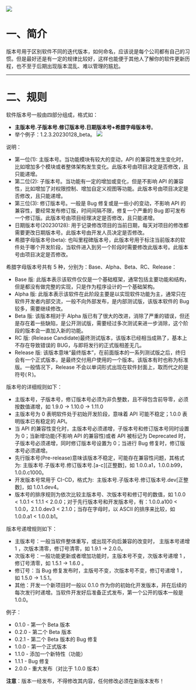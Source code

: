 ![](https://img.shields.io/badge/更新时间-2023.10.28-yellow.svg)

#

# 一、简介

版本号用于区别软件不同的迭代版本，如何命名，应该说是每个公司都有自己的习惯。但是最好还是有一定的规律比较好，这样也能便于其他人了解你的软件更新历程，也不至于后期出现版本混乱、难以管理的尴尬。

---

# 二、规则

软件版本号一般由四部分组成，格式如：

- **主版本号.子版本号.修订版本号.日期版本号+希腊字母版本号**。
- 举个例子：1.2.3.20230128_beta。
  ![](个人汇总-杂七杂八/res/2.png)

说明：

- 第一位(1): 主版本号。当功能模块有较大的变动，API 的兼容性发生变化时，比如增加多个模块或者整体架构发生变化。此版本号由项目决定是否修改，且只能递增。
- 第二位(2): 子版本号。当功能有一定的增加或变化，但是不影响 API 的兼容性，比如增加了对权限控制、增加自定义视图等功能。此版本号由项目决定是否修改，且只能递增。
- 第三位(3): 修订版本号。一般是 Bug 修复或是一些小的变动，不影响 API 的兼容性，要经常发布修订版，时间间隔不限，修复一个严重的 Bug 即可发布一个修订版。此版本号由项目经理决定是否修改，且只能递增。
- 日期版本号(20230128): 用于记录修改项目的当前日期，每天对项目的修改都需要更改日期版本号。此版本号由开发人员决定是否修改。
- 希腊字母版本号(beta): 也叫里程碑版本号，此版本号用于标注当前版本的软件处于哪个开发阶段，当软件进入到另一个阶段时需要修改此版本号。此版本号由项目决定是否修改。

希腊字母版本号共有 5 种，分别为：Base、Alpha、Beta、RC、Release：

- Base 版: 此版本表示该软件仅仅是一个基础框架，通常包括主要功能和结构，但是都没有做完整的实现，只是作为程序设计的一个基础架构。
- Alpha 版: 此版本表示该软件在此阶段主要是以实现软件功能为主，通常只在软件开发者内部交流，一般不向外部发布，是内部测试版，该版本软件的 Bug 较多，需要继续修改。
- Beta 版: 该版本相对于 Alpha 版已有了很大的改进，消除了严重的错误，但还是存在着一些缺陷，是公开测试版，需要经过多次测试来进一步消除，这个阶段的版本会一直加入新的功能。
- RC 版: (Release Candidate)最终测试版本，该版本已经相当成熟了，基本上不存在导致错误的 BUG，与即将发行的正式版相差无几。
- Release 版: 该版本意味“最终版本”，在前面版本的一系列测试版之后，终归会有一个正式版本，是最终交付用户使用的一个版本。该版本有时也称为标准版。一般情况下，Release 不会以单词形式出现在软件封面上，取而代之的是符号(Ｒ)。

版本号的详细规则如下：

- 主版本号，子版本号，修订版本号必须为非负整数，且不得包含前导零，必须按数值递增，如 1.9.0 -> 1.10.0 -> 1.11.0
- 主版本号为 0 表明软件处于初始开发阶段，意味着 API 可能不稳定；1.0.0 表明版本已有稳定的 API。
- 当 API 的兼容性变化时，主版本号必须递增，子版本号和修订版本号同时设置为 0；当新增功能(不影响 API 的兼容性)或者 API 被标记为 Deprecated 时，子版本号必须递增，同时修订版本号设置为 0；当进行 Bug 修复时，修订版本号必须递增。
- 先行版本号(Pre-release)意味该版本不稳定，可能存在兼容性问题，其格式为: 主版本号.子版本号.修订版本号.[a-c][正整数]，如 1.0.0.a1，1.0.0.b99，1.0.0.c1000。
- 开发版本号常用于 CI-CD，格式为:  主版本号.子版本号.修订版本号.dev[正整数]，如 1.0.1.dev4。
- 版本号的排序规则为依次比较主版本号、次版本号和修订号的数值，如 1.0.0 < 1.0.1 < 1.1.1 < 2.0.0；对于先行版本号和开发版本号，有：1.0.0.a100 < 1.0.0，2.1.0.dev3 < 2.1.0；当存在字母时，以 ASCII 的排序来比较，如 1.0.0.a1 < 1.0.0.b1。

版本号递增规则如下：

- 主版本号：一般当软件整体重写，或出现不向后兼容的改变时， 主版本号递增 1 ，次版本清零，修订号清零，如 1.9.1 -> 2.0.0。
- 次版本号：一般功能更新或者增加功能时，主版本号不变，次版本号递增 1 ，修订号清零，如 1.5.1 -> 1.6.0 。
- 修订号：当 Bug 修复发布时，主版号不变，次版本号不变，修订号递增 1 ，如 1.5.0 -> 1.5.1。
- 其他：开发一个新项目时一般以 0.1.0 作为你的初始化开发版本，并在后续的每次发行时递增。当软件开发好后准备正式发布，第一个公开的版本一般是 1.0.0。

例子：

- 0.1.0 - 第一个 Beta 版本
- 0.2.0 - 第二个 Beta 版本
- 0.2.1 - 第二个 Beta 版本的 Bug 修复
- 1.0.0 - 第一个正式版本
- 1.1.0 - 添加一个新特性（功能）
- 1.1.1 - Bug 修复
- 2.0.0 - 重大发布（对比于 1.0.0 版本）

**注意**：版本一经发布，不得修改其内容，任何修改必须在新版本发布！
